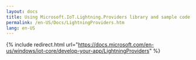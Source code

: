 ```yaml
---
layout: docs
title: Using Microsoft.IoT.Lightning.Providers library and sample code
permalink: /en-US/Docs/LightningProviders.htm
lang: en-US
---
```

{% include redirect.html url="https://docs.microsoft.com/en-us/windows/iot-core/develop-your-app/LightningProviders" %}
